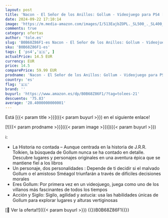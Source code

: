 ```yaml
---
layout: post
title: 'Nacon - El Señor de los Anillos: Gollum - Videojuego para PS4 [Versión Española]'
date: 2024-09-22 17:10:14
image: 'https://m.media-amazon.com/images/I/513EajbZOPL._SL500_._SL400_.jpg'
comments: true
category: ofertas
author: 'tole.es'
slug: 'B0B68Z86F1-es Nacon - El Señor de los Anillos: Gollum - Videojuego para...'
sku: 'B0B68Z86F1-es'
tags: [ 'ps4','🇪🇸', ]
actualPrice: 14.5 EUR
currency: EUR
price: 14.5
comparePrice: 59.99 EUR
prodname: 'Nacon - El Señor de los Anillos: Gollum - Videojuego para PS4 [Versión Española]'
country: 'es'
flag: '🇪🇸'
brand: ''
buyurl: 'https://www.amazon.es/dp/B0B68Z86F1/?tag=tolees-21'
descuento: '75.83'
average: '28.4000000000001'
---
```


Está [{{< param title >}}]({{< param buyurl >}}) en el siguiente enlace!

[![{{< param prodname >}}]({{< param image >}})]({{< param buyurl >}})

ℹ️:

- La Historia no contada – Aunque centrada en la historia de J.R.R. Tolkien, la búsqueda de Gollum nunca se ha contado en detalle. Descubre lugares y personajes originales en una aventura épica que se mantiene fiel a los libros
- Un personaje, dos personalidades : Depende de ti decidir si el malvado Gollum o el amistoso Sméagol triunfarán a través de difíciles decisiones morales
- Eres Gollum: Por primera vez en un videojuego, juega como uno de los villanos más fascinantes de todos los tiempos
- Acción y Sigilo: Sigilo, agilidad y astucia: usa las habilidades únicas de Gollum para explorar lugares y alturas vertiginosas

[🛒 Ver la oferta!!]({{< param buyurl >}})
{{<world>}}B0B68Z86F1{{</world>}}

